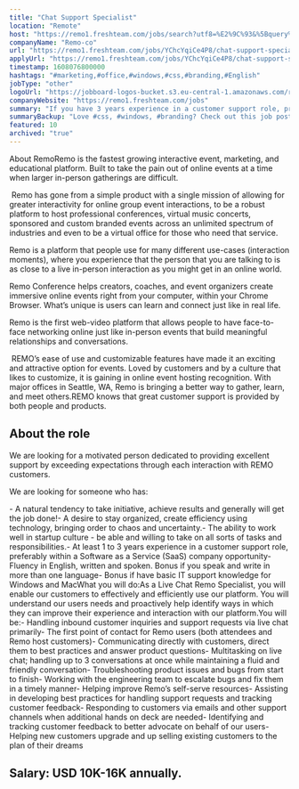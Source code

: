 ```yaml
---
title: "Chat Support Specialist"
location: "Remote"
host: "https://remo1.freshteam.com/jobs/search?utf8=%E2%9C%93&%5Bquery%5D=&%5Bbranch_id%5D=&%5Bremote%5D=0&%5Bremote%5D=1&commit=Go"
companyName: "Remo-co"
url: "https://remo1.freshteam.com/jobs/YChcYqiCe4P8/chat-support-specialist-remote"
applyUrl: "https://remo1.freshteam.com/jobs/YChcYqiCe4P8/chat-support-specialist-remote#applicant-form"
timestamp: 1608076800000
hashtags: "#marketing,#office,#windows,#css,#branding,#English"
jobType: "other"
logoUrl: "https://jobboard-logos-bucket.s3.eu-central-1.amazonaws.com/remo-co"
companyWebsite: "https://remo1.freshteam.com/jobs"
summary: "If you have 3 years experience in a customer support role, preferably within a Software as a Service, Remo-co is looking for someone with your knowledge."
summaryBackup: "Love #css, #windows, #branding? Check out this job post!"
featured: 10
archived: "true"
---
```


About RemoRemo is the fastest growing interactive event, marketing, and educational platform. Built to take the pain out of online events at a time when larger in-person gatherings are difficult.

 Remo has gone from a simple product with a single mission of allowing for greater interactivity for online group event interactions, to be a robust platform to host professional conferences, virtual music concerts, sponsored and custom branded events across an unlimited spectrum of industries and even to be a virtual office for those who need that service. 

Remo is a platform that people use for many different use-cases (interaction moments), where you experience that the person that you are talking to is as close to a live in-person interaction as you might get in an online world. 

Remo Conference helps creators, coaches, and event organizers create immersive online events right from your computer, within your Chrome Browser. What’s unique is users can learn and connect just like in real life. 

Remo is the first web-video platform that allows people to have face-to-face networking online just like in-person events that build meaningful relationships and conversations.

 REMO’s ease of use and customizable features have made it an exciting and attractive option for events. Loved by customers and by a culture that likes to customize, it is gaining in online event hosting recognition. With major offices in Seattle, WA, Remo is bringing a better way to gather, learn, and meet others.REMO knows that great customer support is provided by both people and products.

## About the role 

We are looking for a motivated person dedicated to providing excellent support by exceeding expectations through each interaction with REMO customers.

We are looking for someone who has:

\- A natural tendency to take initiative, achieve results and generally will get the job done!- A desire to stay organized, create efficiency using technology, bringing order to chaos and uncertainty.- The ability to work well in startup culture - be able and willing to take on all sorts of tasks and responsibilities.- At least 1 to 3 years experience in a customer support role, preferably within a Software as a Service (SaaS) company opportunity- Fluency in English, written and spoken. Bonus if you speak and write in more than one language- Bonus if have basic IT support knowledge for Windows and MacWhat you will do:As a Live Chat Remo Specialist, you will enable our customers to effectively and efficiently use our platform. You will understand our users needs and proactively help identify ways in which they can improve their experience and interaction with our platform.You will be:\- Handling inbound customer inquiries and support requests via live chat primarily- The first point of contact for Remo users (both attendees and Remo host customers)- Communicating directly with customers, direct them to best practices and answer product questions- Multitasking on live chat; handling up to 3 conversations at once while maintaining a fluid and friendly conversation- Troubleshooting product issues and bugs from start to finish- Working with the engineering team to escalate bugs and fix them in a timely manner- Helping improve Remo’s self-serve resources- Assisting in developing best practices for handling support requests and tracking customer feedback- Responding to customers via emails and other support channels when additional hands on deck are needed- Identifying and tracking customer feedback to better advocate on behalf of our users- Helping new customers upgrade and up selling existing customers to the plan of their dreams

## Salary: USD 10K-16K annually.
